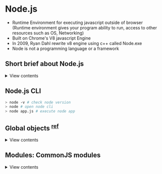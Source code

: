 # Node.js

- Runtime Environment for executing javascript outside of browser (Runtime environment gives your program ability to run, access to other resources such as OS, Networking)
- Built on Chrome's V8 javascript Engine
- In 2009, Ryan Dahl rewrite v8 engine using c++ called Node.exe
- Node is not a programming language or a framework

## Short brief about Node.js

<details>
<summary>View contents</summary>

#### Used for

- Highly-scalable, data-intensive and real-time apps

#### Node Architecture

```
JS CODE ----> JS ENGINE ----> MACHINE CODE

edge - Chakra
Firefox - SpiderMonkey
Chrome - v8
```

#### How Node works?

- Node.js is non-blocking asynchronous (single threaded)

#### Good for <sup>[ref](https://stackoverflow.com/questions/61421370/what-is-the-meaning-of-i-o-intensive-in-node-js)</sup>

Node.js is ideal for I/O-intensive apps. Node.js performs best when your application is not CPU intensive and instead spends most of its time doing I/O (input/output) tasks such as reading/writing to a database, read/writing from files, reading/sending network data and so on.

Web server's primary job is responding to http requests which are usually requests for data, most web servers spend most of their time fetching things, reading and writing things and sending things which are all I/O tasks. In the node.js design, all these I/O tasks happen asynchronously in a non-blocking fashion and they use events to signal when those operations complete. This is where the phrase "event-driven design" comes from when describing node.js. It so happens that this makes node.js very efficient at handling things that involve primarily I/O. This is what a simple implementation of node.js does best. And, it generally does it better than a purely threaded server design that devotes an OS thread to every currently in-flight I/O operation (the original design for many server frameworks).

If you do have CPU intensive things (major calculations, image processing, heavy crypto operations, etc...) and you do them very often or they take very long, then you will be best served if you put those tasks in a Worker Thread or in another process and communicate back and forth between the main process in node.js and this worker to get that CPU-intensive work done. It used to be that node.js didn't have Worker Threads which made this task a little more complicated where you often had to use one or more additional processes (either via clustering or additional dedicated processes) in order to handle this CPU-intensive work, but now you can use Worker Threads which can be a bit more convenient.

For example, I have a server task that requires a very heavy amount of crypto (performing a billion crypto operations). If I put that in the main node.js thread, that essentially blocks the event loop so my server can't process other requests while that heavy duty crypto operation is running which would ruin the responsiveness of my server.

But, I was able to move the crypto work to a worker thread (actually to several worker threads) and then can crunch away on the crypto while my main thread stays nice and lively to handle other, unrelated incoming requests in a timely fashion.

</details>

## Node.js CLI

```bash
> node -v # check node version
> node # open node cli
> node app.js # execute node app
```

## Global objects <sup>[ref](https://nodejs.org/api/globals.html)

<details>
<summary>View contents</summary>

These global objects are available in all modules.

- **\_\_dirname**

<details>
<summary>View contents</summary>

The directory name of the current module. This is the same as the path.dirname() of the `__filename`.

Example: running node example.js from /Users/mjr

```js
console.log(__dirname);
// Prints: /Users/mjr
console.log(path.dirname(__filename));
// Prints: /Users/mjr
```

</details>

- **\_\_filename**

<details>
<summary>View contents</summary>

The file name of the current module. This is the current module file's absolute path with symlinks resolved.

Example:

Running node example.js from /Users/mjr

```js
console.log(__filename);
// Prints: /Users/mjr/example.js
console.log(__dirname);
// Prints: /Users/mjr
```

</details>

- **exports**

<details>
<summary>View contents</summary>

The exports variable is available within a module's file-level scope, and is assigned the value of module.exports before the module is evaluated.

```js
module.exports.hello = true; // Exported from require of module
exports = { hello: false }; // Not exported, only available in the module
module.exports = exports = function Constructor() {}; // reassign exports
```

</details>

- **module**

<details>
<summary>View contents</summary>

A reference to the current module. In particular, module.exports is used for defining what a module exports and makes available through require().

</details>

- **require**

<details>
<summary>View contents</summary>

Used to import modules, JSON, and local files. Modules can be imported from node_modules. Local modules and JSON files can be imported using a relative path (e.g. ./, ./foo, ./bar/baz, ../foo) that will be resolved against the directory named by `__dirname` (if defined) or the current working directory.

```js
// Importing a local module with a path relative to the `__dirname` or current
// working directory. (On Windows, this would resolve to .\path\myLocalModule.)
const myLocalModule = require("./path/myLocalModule");

// Importing a JSON file:
const jsonData = require("./path/filename.json");

// Importing a module from node_modules or Node.js built-in module:
const crypto = require("crypto");
```

</details>

- **process**: info about env where the program is being executed.

</details>

## Modules: CommonJS modules

<details>
<summary>View contents</summary>

In the Node.js module system, each file is treated as a separate module.

Example:

`circle.js`

```js
// Local variable
const { PI } = Math;

const area = (r) => PI * r ** 2;
exports.area = area;
exports.circumference = (r) => 2 * PI * r;

// Shareable variable
exports.variable = "hello";
// module.exports = { area, circumference, variable };
```

`app.js`

```js
const circle = require("./circle.js");

// cherry-pick import - possible for both exports and module.exports
// const {area, variable} = require("./circle.js")

console.log(circle.area(4));
console.log(circle.variable);
```

`app.js` loads the module `circle.js` that is in the same directory as `app.js`.

Variables local to the module will be private, because the module is wrapped in a function by Node.js (module wrapper). In this example, the variable PI is private to circle.js.

Different types of module formats:

1. CommonJS(CJS) - `require` and `module.exports`
2. ES Module(ESM) of ES6(ES2015) - `import` and `export`

#### Built-in Modules

<details>
<summary>View contents</summary>

1. **OS**

<details>
<summary>View contents</summary>

The os module provides operating system-related utility methods and properties. It can be accessed using:

```js
const os = require("os");
```

`os.userInfo([options])`

Returns information about the currently effective user.

`os.uptime()`

Returns the system uptime in seconds.

`os.type()` - os name
`os.release()` - os release
`os.totalmem()` - os total memory
`os.freemem()` - os free memory

</details>

2. **PATH**

<details>
<summary>View contents</summary>

The path module provides utilities for working with file and directory paths. It can be accessed using:

```js
const path = require("path");
```

`path.sep` - returns separator, e.g., '/'

`path.basename(path[,ext])`

The path.basename() method returns the last portion of a path, similar to the Unix basename command. Trailing directory separators are ignored.

```js
path.basename("/foo/bar/baz/asdf/quux.html");
// Returns: 'quux.html'

path.basename("/foo/bar/baz/asdf/quux.html", ".html");
// Returns: 'quux'
```

`path.dirname(path)`

The path.dirname() method returns the directory name of a path, similar to the Unix dirname command. Trailing directory separators are ignored.

```js
path.dirname("/foo/bar/baz/asdf/quux");
// Returns: '/foo/bar/baz/asdf'
```

`path.extname(path)`

The path.extname() method returns the extension of the path, from the last occurrence of the . (period) character to end of string in the last portion of the path. If there is no . in the last portion of the path, or if there are no . characters other than the first character of the basename of path, an empty string is returned.

```js
path.extname("index.html");
// Returns: '.html'

path.extname("index.coffee.md");
// Returns: '.md'

path.extname("index.");
// Returns: '.'

path.extname("index");
// Returns: ''

path.extname(".index");
// Returns: ''

path.extname(".index.md");
// Returns: '.md'
```

`path.join([...paths])`

The path.join() method joins all given path segments together using the platform-specific separator as a delimiter, then normalizes the resulting path.

```js
path.join("/foo", "bar", "baz/asdf", "quux", "..");
// Returns: '/foo/bar/baz/asdf'

path.join("foo", {}, "bar");
// Throws 'TypeError: Path must be a string. Received {}'
```

`path.resolve([...paths])`

The path.resolve() method resolves a sequence of paths or path segments into an absolute path.

If no path segments are passed, path.resolve() will return the absolute path of the current working directory.

```js
path.resolve("/foo/bar", "./baz");
// Returns: '/foo/bar/baz'

path.resolve("/foo/bar", "/tmp/file/");
// Returns: '/tmp/file'

path.resolve("wwwroot", "static_files/png/", "../gif/image.gif");
// If the current working directory is /home/myself/node,
// this returns '/home/myself/node/wwwroot/static_files/gif/image.gif'

path.resolve(__dirname, "content");
// __dirname returns current directory
```

</details>

3. **FS** <sup>[ref](https://nodejs.org/api/fs.html)</sup>

<details>
<summary>View contents</summary>

The fs module enables interacting with the file system in a way modeled on standard POSIX functions.

To use the promise-based APIs:

```js
import * as fs from "fs/promises";
// const fs = require('fs/promises')
```

To use the callback and sync APIs:

```js
import * as fs from "fs";
// const fs = require('fs')
```

All file system operations have synchronous, callback, and promise-based forms, and are accessible using both CommonJS syntax and ES6 Modules (ESM).

Promise example

```js
import { unlink } from "fs/promises";
// const { unlink } = require('fs/promises')

try {
  await unlink("/tmp/hello");
  console.log("successfully deleted /tmp/hello");
} catch (error) {
  console.error("there was an error:", error.message);
}
```

Callback example

```js
import { unlink } from "fs";

unlink("/tmp/hello", (err) => {
  if (err) throw err;
  console.log("successfully deleted /tmp/hello");
});
```

Synchronous example

The synchronous APIs block the Node.js event loop and further JavaScript execution until the operation is complete.

```js
import { unlinkSync } from "fs";

try {
  unlinkSync("/tmp/hello");
  console.log("successfully deleted /tmp/hello");
} catch (err) {
  // handle the error
}
```

</details>

4. **HTTP**

<details>
<summary>View contents</summary>

> allows Node.js to transfer data over the Hyper Text Transfer Protocol (HTTP)

#### Create an HTTP server

The HTTP module can create an HTTP server that listens to server ports and gives a response back to the client.

`createServer()` method is used create an HTTP server:

```js
const http = require("http");

// create a server object
http
  // req argument that represents the request from the client
  .createServer((req, res) => {
    res.writeHead(200, { "Content-Type": "applications/json" }); // the first argument is the status code, 200 means that all is OK, the second argument is an object containing the response headers
    res.write("Hello World\n"); // write a response to the client
    res.write(req.url); // "url" which holds the part of the url that comes after the domain name
    res.end(); // end the response
  })
  .listen(5000); // the server object listens on prot 5000
```

The function passed into the http.createServer() method, will be executed when someone tries to access the computer on port 8080 (e.g. http://localhost:5000).

</details>

</details>

</details>
